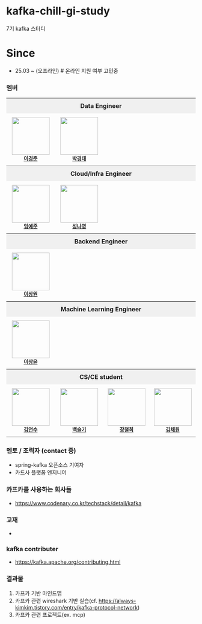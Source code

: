 # kafka-chill-gi-study
7기 kafka 스터디

# Since
- 25.03 ~  (오프라인)  # 온라인 지원 여부 고민중


### 멤버 

<table style="width: 100%; border-collapse: collapse; table-layout: fixed;">
  <!-- DE -->
  <tr>
    <th colspan="7" align="center" style="background-color: #f0f0f0; padding: 10px;">Data Engineer</th>
  </tr>
  <tr>
    <td align="center" style="padding: 10px; width: 25%;">
      <img src="https://avatars.githubusercontent.com/u/45473846?v=4" width="100px;" alt=""/><br /><sub><b><a href="https://github.com/kyungjunleeme">이경준</a></b></sub>
    </td>
    <td align="center" style="padding: 10px; width: 25%;">
      <img src="https://avatars.githubusercontent.com/u/67095975?v=4" width="100px;" alt=""/><br /><sub><b><a href="https://github.com/ParkGyeongTae">박경태</a></b></sub>
    </td>
  </tr>
  <!-- Cloud/Infra Engineer -->
  <tr>
    <th colspan="7" align="center" style="background-color: #f0f0f0; padding: 10px;">Cloud/Infra Engineer</th>
  </tr>
  <tr>
    <td align="center" style="padding: 10px; width: 25%;">
      <img src="https://avatars.githubusercontent.com/u/84260096?v=4" width="100px;" alt=""/><br /><sub><b><a href="https://github.com/dpwns523">임예준</a></b></sub>
    </td>
    <td align="center" style="padding: 10px; width: 25%;">
      <img src="https://avatars.githubusercontent.com/u/64996121?v=4" width="100px;" alt=""/><br /><sub><b><a href="https://github.com/na3150">성나영</a></b></sub>
    </td>
  </tr>
  <!-- BE -->
  <tr>
    <th colspan="7" align="center" style="background-color: #f0f0f0; padding: 10px;">Backend Engineer</th>
  </tr>
  <tr>
    <td align="center" style="padding: 10px; width: 20%;">
      <img src="https://avatars.githubusercontent.com/u/46413809?v=4" width="100px;" alt=""/><br /><sub><b><a href="https://github.com/97tkddnjs">이상원</a></b></sub>
    </td>
  </tr>
  <!-- ML -->
  <tr>
    <th colspan="7" align="center" style="background-color: #f0f0f0; padding: 10px;">Machine Learning Engineer</th>
  </tr>
  <tr>
    <td align="center" style="padding: 10px; width: 20%;">
      <img src="https://avatars.githubusercontent.com/u/52999093?v=4" width="100px;" alt=""/><br /><sub><b><a href="https://github.com/falconlee236">이상윤</a></b></sub>
    </td>
  </tr>

  <!-- student -->
  <tr>
    <th colspan="7" align="center" style="background-color: #f0f0f0; padding: 10px;">CS/CE student</th>
  </tr>
  <tr>
    <td align="center" style="padding: 10px; width: 20%;">
      <img src="https://avatars.githubusercontent.com/u/154447133?v=4" width="100px;" alt=""/><br /><sub><b><a href="https://github.com/juanxiu">김연수</a></b></sub>
    </td>
    <td align="center" style="padding: 10px; width: 20%;">
      <img src="https://avatars.githubusercontent.com/u/126848494?v=4" width="100px;" alt=""/><br /><sub><b><a href="https://github.com/seulgit02">백슬기</a></b></sub>
    </td>
    <td align="center" style="padding: 10px; width: 20%;">
      <img src="https://avatars.githubusercontent.com/u/121238128?v=4" width="100px;" alt=""/><br /><sub><b><a href="https://github.com/jang-namu">장철희</a></b></sub>
    </td>
    <td align="center" style="padding: 10px; width: 20%;">
      <img src="https://avatars.githubusercontent.com/u/113420297?v=4" width="100px;" alt=""/><br /><sub><b><a href="https://github.com/chaewonni">김채원</a></b></sub>
    </td>
  </tr>
</table>


### 멘토 / 조력자 (contact 중) 
- spring-kafka 오픈소스 기여자 
- 카드사 플랫폼 엔지니어


### 카프카를 사용하는 회사들
- https://www.codenary.co.kr/techstack/detail/kafka


### 교재
- 

### kafka contributer
- https://kafka.apache.org/contributing.html


### 결과물
1. 카프카 기반 마인드맵
2. 카프카 관련 wireshark 기반 실습(cf. https://always-kimkim.tistory.com/entry/kafka-protocol-network)
3. 카프카 관련 프로젝트(ex. mcp)
